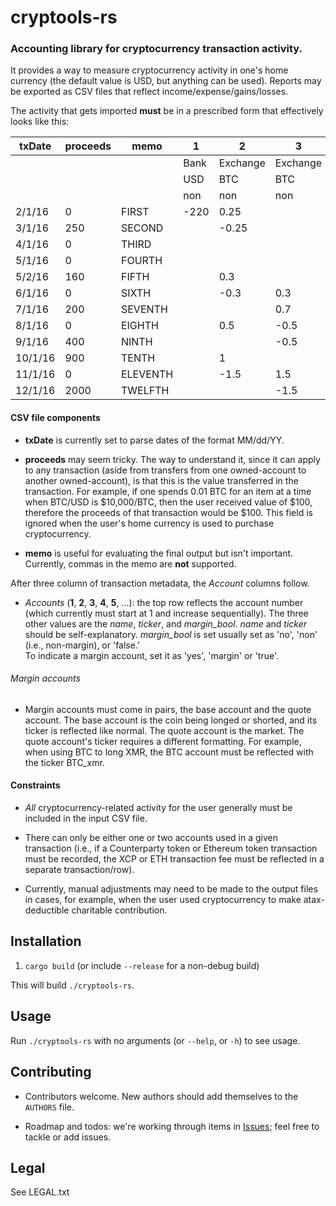 # cryptools-rs

### Accounting library for cryptocurrency transaction activity. 

It provides a way to measure cryptocurrency activity in one's home currency (the default value is USD, but anything can be used). 
Reports may be exported as CSV files that reflect income/expense/gains/losses.

The activity that gets imported **must** be in a prescribed form that effectively looks like this:


|txDate |proceeds|memo    |1     |2       |3       |4       |5           |
|-------|--------|--------|------|--------|--------|--------|------------|
|       |        |        |Bank  |Exchange|Exchange|Exchange|Simplewallet|
|       |        |        |USD   |BTC     |BTC     |XMR     |XMR         |
|       |        |        |non   |non     |non     |non     |non         |
|2/1/16 |0       |FIRST   |-220  |0.25    |        |        |            |
|3/1/16 |250     |SECOND  |      |-0.25   |        |180     |            |
|4/1/16 |0       |THIRD   |      |        |        |-90     |90          |
|5/1/16 |0       |FOURTH  |      |        |        |90      |-90         |
|5/2/16 |160     |FIFTH   |      |0.3     |        |-90     |            |
|6/1/16 |0       |SIXTH   |      |-0.3    |0.3     |        |            |
|7/1/16 |200     |SEVENTH |      |        |0.7     |-90     |            |
|8/1/16 |0       |EIGHTH  |      |0.5     |-0.5    |        |            |
|9/1/16 |400     |NINTH   |      |        |-0.5    |200     |            |
|10/1/16|900     |TENTH   |      |1       |        |-200    |            |
|11/1/16|0       |ELEVENTH|      |-1.5    |1.5     |        |            |
|12/1/16|2000    |TWELFTH |      |        |-1.5    |400     |            |


#### CSV file components

* **txDate** is currently set to parse dates of the format MM/dd/YY.

* **proceeds** may seem tricky. 
The way to understand it, since it can apply to any transaction (aside from transfers from one owned-account to another owned-account), is that this is the value transferred in the transaction. 
For example, if one spends 0.01 BTC for an item at a time when BTC/USD is $10,000/BTC, then the user received value of $100, therefore the proceeds of that transaction would be $100.
This field is ignored when the user's home currency is used to purchase cryptocurrency.

* **memo** is useful for evaluating the final output but isn't important. 
Currently, commas in the memo are **not** supported.

After three column of transaction metadata, the *Account* columns follow.

* *Accounts* (**1**, **2**, **3**, **4**, **5**, ...): the top row reflects the account number (which currently must start at 1 and increase sequentially).
The three other values are the *name*, *ticker*, and *margin_bool*. 
*name* and *ticker* should be self-explanatory. 
*margin_bool* is set usually set as 'no', 'non' (i.e., non-margin), or 'false.'  
To indicate a margin account, set it as 'yes', 'margin' or 'true'.

###### Margin accounts

* Margin accounts must come in pairs, the base account and the quote account.
The base account is the coin being longed or shorted, and its ticker is reflected like normal.
The quote account is the market.
The quote account's ticker requires a different formatting.
For example, when using BTC to long XMR, the BTC account must be reflected with the ticker BTC_xmr.

#### Constraints

* *All* cryptocurrency-related activity for the user generally must be included in the input CSV file.

* There can only be either one or two accounts used in a given transaction (i.e., if a Counterparty token or Ethereum token transaction must be recorded, the XCP or ETH transaction fee must be reflected in a separate transaction/row).

* Currently, manual adjustments may need to be made to the output files in cases, for example, when the user used cryptocurrency to make atax-deductible charitable contribution.

## Installation

1. `cargo build` (or include `--release` for a non-debug build)

This will build `./cryptools-rs`.

## Usage

Run `./cryptools-rs` with no arguments (or `--help`, or `-h`) to see usage.

## Contributing

* Contributors welcome. New authors should add themselves to the `AUTHORS` file.

* Roadmap and todos: we're working through items in [Issues](https://github.com/scoobybejesus/cryptools-rs/issues); feel free to tackle or add issues.

## Legal

See LEGAL.txt
